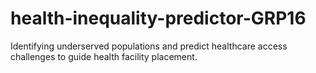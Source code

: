 # health-inequality-predictor-GRP16
Identifying underserved populations and predict healthcare access challenges to guide health facility placement.
